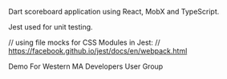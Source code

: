 Dart scoreboard application using React, MobX and TypeScript.

Jest used for unit testing.

// using file mocks for CSS Modules in Jest:
// https://facebook.github.io/jest/docs/en/webpack.html

Demo For Western MA Developers User Group
